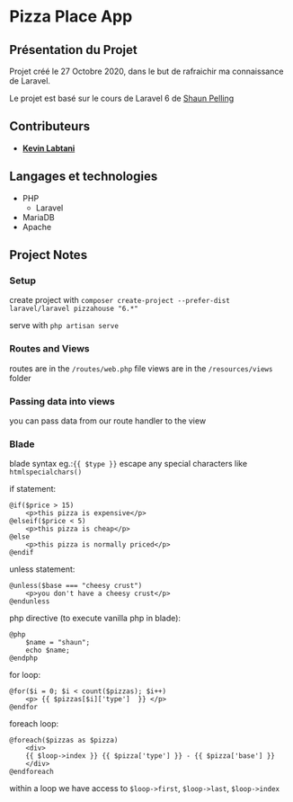 # Pizza Place App

## Présentation du Projet

Projet créé le 27 Octobre 2020, dans le but de rafraichir ma connaissance de Laravel.

Le projet est basé sur le cours de Laravel 6 de [Shaun Pelling](https://github.com/iamshaunjp)

## Contributeurs

- [**Kevin Labtani**](https://github.com/kevin-labtani)

## Langages et technologies

- PHP
  - Laravel
- MariaDB
- Apache

## Project Notes

### Setup

create project with `composer create-project --prefer-dist laravel/laravel pizzahouse "6.*"`

serve with `php artisan serve`

### Routes and Views

routes are in the `/routes/web.php` file
views are in the `/resources/views` folder

### Passing data into views

you can pass data from our route handler to the view

### Blade

blade syntax eg.:`{{ $type }}` escape any special characters like `htmlspecialchars()`

if statement:

```
@if($price > 15)
    <p>this pizza is expensive</p>
@elseif($price < 5)
    <p>this pizza is cheap</p>
@else
    <p>this pizza is normally priced</p>
@endif
```

unless statement:

```
@unless($base === "cheesy crust")
    <p>you don't have a cheesy crust</p>
@endunless
```

php directive (to execute vanilla php in blade):

```
@php
    $name = "shaun";
    echo $name;
@endphp
```

for loop:

```
@for($i = 0; $i < count($pizzas); $i++)
    <p> {{ $pizzas[$i]['type']  }} </p>
@endfor
```

foreach loop:

```
@foreach($pizzas as $pizza)
    <div>
    {{ $loop->index }} {{ $pizza['type'] }} - {{ $pizza['base'] }}
    </div>
@endforeach
```

within a loop we have access to `$loop->first`, `$loop->last`, `$loop->index`
